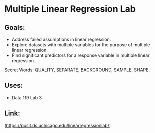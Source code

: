 # Multiple Linear Regression Lab
## Goals:
+ Address failed assumptions in linear regression.
+ Explore datasets with multiple variables for the purpose of multiple linear regression.
+ Find significant predictors for a response variable in multiple linear regression.
  
Secret Words: QUALITY, SEPARATE, BACKGROUND, SAMPLE, SHAPE.

## Uses:
- Data 119 Lab 3

## Link:
(https://posit.ds.uchicago.edu/linearregressionlab/)

